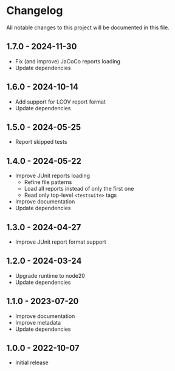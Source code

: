 # Changelog

All notable changes to this project will be documented in this file.

## 1.7.0 - 2024-11-30

- Fix (and improve) JaCoCo reports loading
- Update dependencies

## 1.6.0 - 2024-10-14

- Add support for LCOV report format
- Update dependencies

## 1.5.0 - 2024-05-25

- Report skipped tests

## 1.4.0 - 2024-05-22

- Improve JUnit reports loading
  - Refine file patterns
  - Load all reports instead of only the first one
  - Read only top-level `<testsuite>` tags
- Improve documentation
- Update dependencies

## 1.3.0 - 2024-04-27

- Improve JUnit report format support

## 1.2.0 - 2024-03-24

- Upgrade runtime to node20
- Update dependencies

## 1.1.0 - 2023-07-20

- Improve documentation
- Improve metadata
- Update dependencies

## 1.0.0 - 2022-10-07

- Initial release
